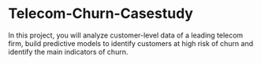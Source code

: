 # Telecom-Churn-Casestudy
In this project, you will analyze customer-level data of a leading telecom firm, build predictive models to identify customers at high risk of churn and identify the main indicators of churn. 

